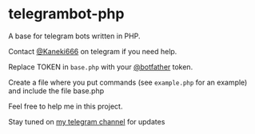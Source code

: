 # telegrambot-php
A base for telegram bots written in PHP.

Contact [@Kaneki666](https://www.t.me/Kaneki666) on telegram if you need help.

Replace TOKEN in `base.php` with your [@botfather](https://www.t.me/botfather) token.

Create a file where you put commands (see `example.php` for an example) and include the file base.php

Feel free to help me in this project.

Stay tuned on [my telegram channel](https://www.t.me/SavinoChannel) for updates
